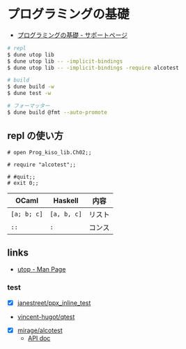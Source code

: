 # プログラミングの基礎

- [プログラミングの基礎 - サポートページ](http://pllab.is.ocha.ac.jp/~asai/book/Top.html)

```bash
# repl
$ dune utop lib
$ dune utop lib -- -implicit-bindings
$ dune utop lib -- -implicit-bindings -require alcotest

# build
$ dune build -w
$ dune test -w

# フォーマッター
$ dune build @fmt --auto-promote
```

## repl の使い方

```
# open Prog_kiso_lib.Ch02;;

# require "alcotest";;

# #quit;;
# exit 0;;
```


OCaml | Haskell | 内容
------|---------|-------
`[a; b; c]` | `[a, b, c]` | リスト
`::` | `:` | コンス

## links

- [utop - Man Page](https://www.mankier.com/1/utop)

### test

- [x] [janestreet/ppx_inline_test](https://github.com/janestreet/ppx_inline_test)
- [vincent-hugot/qtest](https://github.com/vincent-hugot/qtest)
- [x] [mirage/alcotest](https://github.com/mirage/alcotest)
  - [API doc](https://mirage.github.io/alcotest/alcotest/Alcotest/index.html)